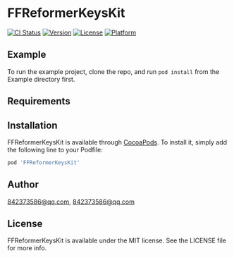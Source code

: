 # FFReformerKeysKit

[![CI Status](http://img.shields.io/travis/842373586@qq.com/FFReformerKeysKit.svg?style=flat)](https://travis-ci.org/842373586@qq.com/FFReformerKeysKit)
[![Version](https://img.shields.io/cocoapods/v/FFReformerKeysKit.svg?style=flat)](http://cocoapods.org/pods/FFReformerKeysKit)
[![License](https://img.shields.io/cocoapods/l/FFReformerKeysKit.svg?style=flat)](http://cocoapods.org/pods/FFReformerKeysKit)
[![Platform](https://img.shields.io/cocoapods/p/FFReformerKeysKit.svg?style=flat)](http://cocoapods.org/pods/FFReformerKeysKit)

## Example

To run the example project, clone the repo, and run `pod install` from the Example directory first.

## Requirements

## Installation

FFReformerKeysKit is available through [CocoaPods](http://cocoapods.org). To install
it, simply add the following line to your Podfile:

```ruby
pod 'FFReformerKeysKit'
```

## Author

842373586@qq.com, 842373586@qq.com

## License

FFReformerKeysKit is available under the MIT license. See the LICENSE file for more info.
